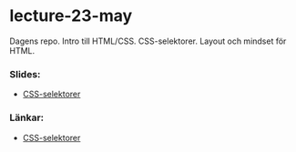 # lecture-23-may
Dagens repo. Intro till HTML/CSS. CSS-selektorer. Layout och mindset för HTML.


### Slides:
* [CSS-selektorer](https://docs.google.com/presentation/d/1roWAreTYHDpQqxnZLhBtPRJIBUEeoOO98AKveVBfhkg/edit?usp=sharing)

### Länkar:
* [CSS-selektorer](https://webdesign.tutsplus.com/the-30-css-selectors-you-must-memorize--net-16048t#toc-v9yl-xnth-of-typen)